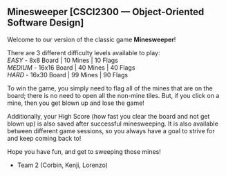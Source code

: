 ## Minesweeper [CSCI2300 — Object-Oriented Software Design]

Welcome to our version of the classic game **Minesweeper**!

There are 3 different difficulty levels available to play:
<br/>*EASY* - 8x8 Board | 10 Mines | 10 Flags
<br/>*MEDIUM* - 16x16 Board | 40 Mines | 40 Flags
<br/>*HARD* - 16x30 Board | 99 Mines | 90 Flags

To win the game, you simply need to flag all of the mines that 
are on the board; there is no need to open all the non-mine
tiles. But, if you click on a mine, then you get blown up
and lose the game!

Additionally, your High Score (how fast you clear the board
and not get blown up) is also saved after successful minesweeping.
It is also available between different game sessions, so you
always have a goal to strive for and keep coming back to!

Hope you have fun, and get to sweeping those mines!

- Team 2 (Corbin, Kenji, Lorenzo)
